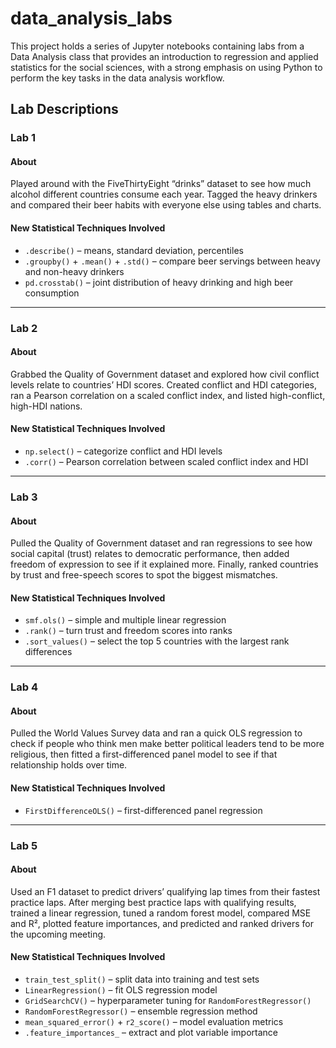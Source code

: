 # data_analysis_labs

This project holds a series of Jupyter notebooks containing labs from a Data Analysis class that provides an introduction to regression and applied statistics for the social sciences, with a strong emphasis on using Python to perform the key tasks in the data analysis workflow.

## Lab Descriptions

### Lab 1

#### About  
Played around with the FiveThirtyEight “drinks” dataset to see how much alcohol different countries consume each year. Tagged the heavy drinkers and compared their beer habits with everyone else using tables and charts.

#### New Statistical Techniques Involved  
- `.describe()` – means, standard deviation, percentiles  
- `.groupby()` + `.mean()` + `.std()` – compare beer servings between heavy and non-heavy drinkers  
- `pd.crosstab()` – joint distribution of heavy drinking and high beer consumption  

---

### Lab 2

#### About  
Grabbed the Quality of Government dataset and explored how civil conflict levels relate to countries’ HDI scores. Created conflict and HDI categories, ran a Pearson correlation on a scaled conflict index, and listed high-conflict, high-HDI nations.

#### New Statistical Techniques Involved  
- `np.select()` – categorize conflict and HDI levels  
- `.corr()` – Pearson correlation between scaled conflict index and HDI  

---

### Lab 3

#### About  
Pulled the Quality of Government dataset and ran regressions to see how social capital (trust) relates to democratic performance, then added freedom of expression to see if it explained more. Finally, ranked countries by trust and free-speech scores to spot the biggest mismatches.

#### New Statistical Techniques Involved  
- `smf.ols()` – simple and multiple linear regression  
- `.rank()` – turn trust and freedom scores into ranks  
- `.sort_values()` – select the top 5 countries with the largest rank differences  

---

### Lab 4

#### About  
Pulled the World Values Survey data and ran a quick OLS regression to check if people who think men make better political leaders tend to be more religious, then fitted a first-differenced panel model to see if that relationship holds over time.

#### New Statistical Techniques Involved  
- `FirstDifferenceOLS()` – first-differenced panel regression  

---

### Lab 5

#### About  
Used an F1 dataset to predict drivers’ qualifying lap times from their fastest practice laps. After merging best practice laps with qualifying results, trained a linear regression, tuned a random forest model, compared MSE and R², plotted feature importances, and predicted and ranked drivers for the upcoming meeting.

#### New Statistical Techniques Involved  
- `train_test_split()` – split data into training and test sets  
- `LinearRegression()` – fit OLS regression model  
- `GridSearchCV()` – hyperparameter tuning for `RandomForestRegressor()`  
- `RandomForestRegressor()` – ensemble regression method  
- `mean_squared_error()` + `r2_score()` – model evaluation metrics  
- `.feature_importances_` – extract and plot variable importance  
